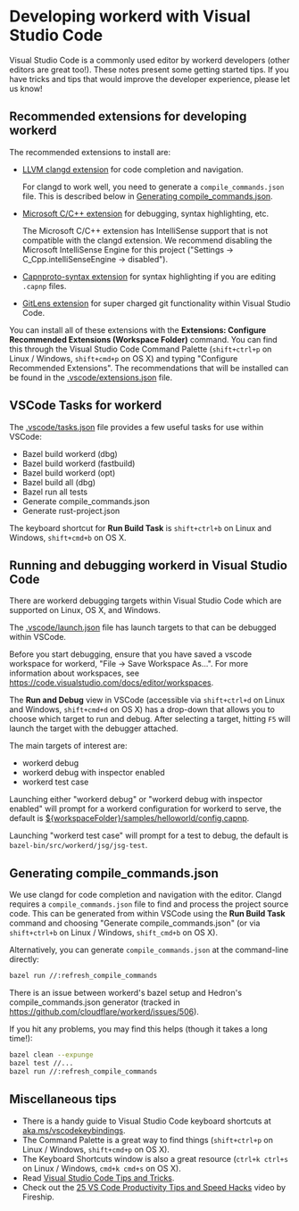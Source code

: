 # Developing workerd with Visual Studio Code

Visual Studio Code is a commonly used editor by workerd developers (other editors are great too!). These notes present some getting started tips. If you have tricks and tips that would improve the developer experience, please let us know!

## Recommended extensions for developing workerd

The recommended extensions to install are:

* [LLVM clangd extension](https://marketplace.visualstudio.com/items?itemName=llvm-vs-code-extensions.vscode-clangd)
for code completion and navigation.

  For clangd to work well, you need to generate a `compile_commands.json` file. This is described below in [Generating compile_commands.json](#generating-compile_commandsjson).

* [Microsoft C/C++ extension](https://marketplace.visualstudio.com/items?itemName=ms-vscode.cpptools) for debugging, syntax highlighting, etc.

  The Microsoft C/C++ extension has IntelliSense support that is not compatible with the clangd extension. We recommend disabling the Microsoft IntelliSense Engine for this project ("Settings → C_Cpp.intelliSenseEngine → disabled").

* [Capnproto-syntax extension](https://marketplace.visualstudio.com/items?itemName=abronan.capnproto-syntax) for syntax highlighting if you are editing `.capnp` files.

* [GitLens extension](https://marketplace.visualstudio.com/items?itemName=eamodio.gitlens) for super charged git functionality within Visual Studio Code.

You can install all of these extensions with the **Extensions: Configure Recommended Extensions (Workspace Folder)** command. You can find this through the Visual Studio Code Command Palette (`shift+ctrl+p` on Linux / Windows, `shift+cmd+p` on OS X) and typing "Configure Recommended Extensions". The recommendations that will be installed can be found in the [.vscode/extensions.json](../.vscode/extensions.json) file.

## VSCode Tasks for workerd

The [.vscode/tasks.json](../.vscode/tasks.json) file provides a few useful tasks for use within VSCode:

* Bazel build workerd (dbg)
* Bazel build workerd (fastbuild)
* Bazel build workerd (opt)
* Bazel build all (dbg)
* Bazel run all tests
* Generate compile_commands.json
* Generate rust-project.json

The keyboard shortcut for **Run Build Task** is `shift+ctrl+b` on Linux and Windows, `shift+cmd+b` on OS X.
## Running and debugging workerd in Visual Studio Code

There are workerd debugging targets within Visual Studio Code which are supported on Linux, OS X, and Windows.

The [.vscode/launch.json](../.vscode/launch.json) file has launch targets to that can be debugged within VSCode.

Before you start debugging, ensure that you have saved a vscode workspace for workerd,
"File → Save Workspace As...". For more information about workspaces, see https://code.visualstudio.com/docs/editor/workspaces.

The **Run and Debug** view in VSCode (accessible via `shift+ctrl+d` on Linux and Windows, `shift+cmd+d` on OS X) has a drop-down that allows you to choose which target to run and debug. After selecting a target, hitting `F5` will launch the
target with the debugger attached.

The main targets of interest are:

* workerd debug
* workerd debug with inspector enabled
* workerd test case

Launching either "workerd debug" or "workerd debug with inspector enabled" will prompt for a workerd configuration for
workerd to serve, the default is [${workspaceFolder}/samples/helloworld/config.capnp](../samples/helloworld/config.capnp).

Launching "workerd test case" will prompt for a test to debug, the default is `bazel-bin/src/workerd/jsg/jsg-test`.

## Generating compile_commands.json

We use clangd for code completion and navigation with the editor. Clangd requires a `compile_commands.json` file to find and process the project source code. This can be generated from within VSCode using the **Run Build Task** command and choosing "Generate compile_commands.json" (or via `shift+ctrl+b` on Linux / Windows, `shift_cmd+b` on OS X).

Alternatively, you can generate `compile_commands.json` at the command-line directly:

```sh
bazel run //:refresh_compile_commands
```

There is an issue between workerd's bazel setup and Hedron's compile_commands.json generator (tracked in
https://github.com/cloudflare/workerd/issues/506).

If you hit any problems, you may find this helps (though it takes a long time!):

```sh
bazel clean --expunge
bazel test //...
bazel run //:refresh_compile_commands
```

## Miscellaneous tips

* There is a handy guide to Visual Studio Code keyboard shortcuts at [aka.ms/vscodekeybindings](https://aka.ms/vscodekeybindings).
* The Command Palette is a great way to find things (`shift+ctrl+p` on Linux / Windows, `shift+cmd+p` on OS X).
* The Keyboard Shortcuts window is also a great resource (`ctrl+k ctrl+s` on Linux / Windows, `cmd+k cmd+s` on OS X).
* Read [Visual Studio Code Tips and Tricks](https://code.visualstudio.com/docs/getstarted/tips-and-tricks).
* Check out the [25 VS Code Productivity Tips and Speed Hacks](https://youtu.be/ifTF3ags0XI) video by Fireship.
